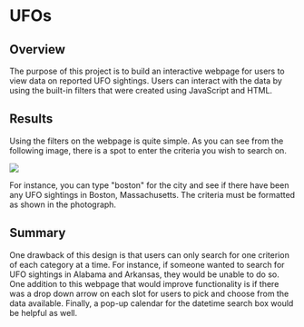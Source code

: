 # UFOs

## Overview
The purpose of this project is to build an interactive webpage for users to view data on reported UFO sightings. Users can interact with the data by using the built-in filters that were created using JavaScript and HTML. 

## Results
Using the filters on the webpage is quite simple. As you can see from the following image, there is a spot to enter the criteria you wish to search on. 

![ ](file:///Users/rinabaumgartner/Documents/Data_Analytics_Bootcamp/Week11_JavaScript/UFOs/static/images/Image%2010-10-22%20at%2011.02%20PM.jpg)

For instance, you can type "boston" for the city and see if there have been any UFO sightings in Boston, Massachusetts. The criteria must be formatted as shown in the photograph. 

## Summary
One drawback of this design is that users can only search for one criterion of each category at a time. For instance, if someone wanted to search for UFO sightings in Alabama and Arkansas, they would be unable to do so. One addition to this webpage that would improve functionality is if there was a drop down arrow on each slot for users to pick and choose from the data available. Finally, a pop-up calendar for the datetime search box would be helpful as well. 
